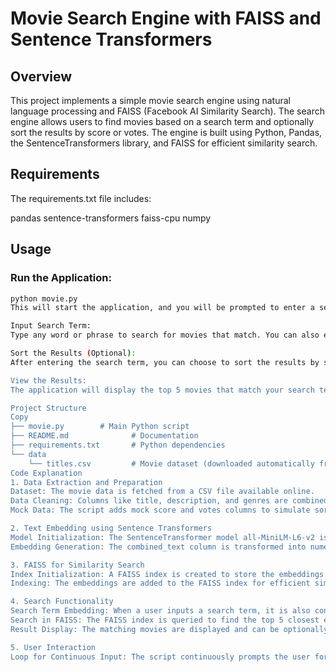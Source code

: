 # Movie Search Engine with FAISS and Sentence Transformers

## Overview

This project implements a simple movie search engine using natural language processing and FAISS (Facebook AI Similarity Search). The search engine allows users to find movies based on a search term and optionally sort the results by score or votes. The engine is built using Python, Pandas, the SentenceTransformers library, and FAISS for efficient similarity search.

## Requirements

The requirements.txt file includes:

pandas
sentence-transformers
faiss-cpu
numpy



## Usage

### Run the Application:

```bash
python movie.py
This will start the application, and you will be prompted to enter a search term.

Input Search Term:
Type any word or phrase to search for movies that match. You can also enter 0 to exit the application.

Sort the Results (Optional):
After entering the search term, you can choose to sort the results by score or votes. If you don't want to sort the results, just press Enter.

View the Results:
The application will display the top 5 movies that match your search term, along with their genres, scores, and votes.

Project Structure
Copy
├── movie.py        # Main Python script
├── README.md              # Documentation
├── requirements.txt       # Python dependencies
└── data
    └── titles.csv         # Movie dataset (downloaded automatically from URL)
Code Explanation
1. Data Extraction and Preparation
Dataset: The movie data is fetched from a CSV file available online.
Data Cleaning: Columns like title, description, and genres are combined into a single combined_text column to form the input text for the search engine.
Mock Data: The script adds mock score and votes columns to simulate sorting functionality.

2. Text Embedding using Sentence Transformers
Model Initialization: The SentenceTransformer model all-MiniLM-L6-v2 is used to convert text data into embeddings.
Embedding Generation: The combined_text column is transformed into numerical embeddings that capture semantic meaning.

3. FAISS for Similarity Search
Index Initialization: A FAISS index is created to store the embeddings.
Indexing: The embeddings are added to the FAISS index for efficient similarity searches.

4. Search Functionality
Search Term Embedding: When a user inputs a search term, it is also converted into an embedding.
Search in FAISS: The FAISS index is queried to find the top 5 closest embeddings to the search term.
Result Display: The matching movies are displayed and can be optionally sorted by score or votes.

5. User Interaction
Loop for Continuous Input: The script continuously prompts the user for search terms until the user decides to exit by entering 0.
